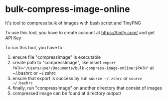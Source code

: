 # bulk-compress-image-online
It's tool to compress bulk of images with bash script and TinyPNG

To use this tool, you have to create account at https://tinify.com/ and get API Key

To run this tool, you have to :
1. ensure file "compressImage" is executable
2. create path to "compressImage", like insert ```export PATH="/Users/user/Documents/bulk-compress-image-online:$PATH"``` at ~/.bashrc or ~/.zshrc
3. ensure that export is success by run ```source ~/.zshrc``` or ```source ~/.bashrc```
4. finally, run "compressImage" on another directory that consist of images
5. compressed image can be found at directory output/
